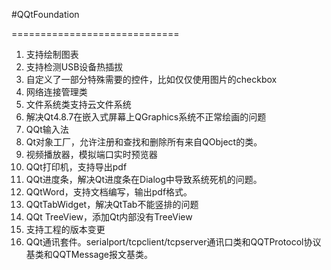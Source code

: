 #QQtFoundation

=============================
1. 支持绘制图表
2. 支持检测USB设备热插拔
3. 自定义了一部分特殊需要的控件，比如仅仅使用图片的checkbox
4. 网络连接管理类
5. 文件系统类支持云文件系统
6. 解决Qt4.8.7在嵌入式屏幕上QGraphics系统不正常绘画的问题
7. QQt输入法
8. Qt对象工厂，允许注册和查找和删除所有来自QObject的类。
9. 视频播放器，模拟端口实时预览器
10. QQt打印机，支持导出pdf
11. QQt进度条，解决Qt进度条在Dialog中导致系统死机的问题。
12. QQtWord，支持文档编写，输出pdf格式。
13. QQtTabWidget，解决QtTab不能竖排的问题
14. QQt TreeView，添加Qt内部没有TreeView
15. 支持工程的版本变更
16. QQt通讯套件。serialport/tcpclient/tcpserver通讯口类和QQTProtocol协议基类和QQTMessage报文基类。
